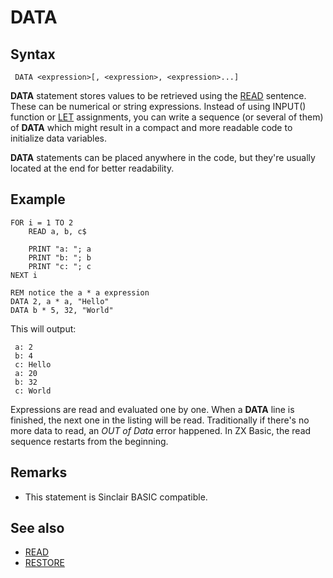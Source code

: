 # DATA

## Syntax
```
 DATA <expression>[, <expression>, <expression>...]
```

**DATA** statement stores values to be retrieved using the [READ](read.md) sentence. These can be numerical or string expressions.
Instead of using INPUT() function or [LET](let.md) assignments, you can write a sequence (or several of them) of **DATA**
which might result in a compact and more readable code to initialize data variables.

**DATA** statements can be placed anywhere in the code, but they're usually located at the end for better readability.

## Example

```
FOR i = 1 TO 2
    READ a, b, c$

    PRINT "a: "; a
    PRINT "b: "; b
    PRINT "c: "; c
NEXT i

REM notice the a * a expression
DATA 2, a * a, "Hello"
DATA b * 5, 32, "World"
```

This will output:

```
 a: 2
 b: 4
 c: Hello
 a: 20
 b: 32
 c: World

```
Expressions are read and evaluated one by one. When a **DATA** line is finished, the next one in the listing will be read.
Traditionally if there's no more data to read, an _OUT of Data_ error happened. In ZX Basic, the read sequence restarts from the beginning.

## Remarks
* This statement is Sinclair BASIC compatible.

## See also
* [READ](read.md)
* [RESTORE](restore.md)
